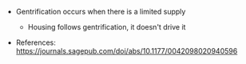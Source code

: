 - Gentrification occurs when there is a limited supply
	- Housing follows gentrification, it doesn't drive it

- References: https://journals.sagepub.com/doi/abs/10.1177/0042098020940596